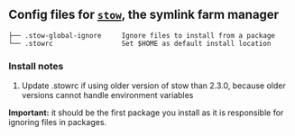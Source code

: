 ## Config files for [`stow`](https://www.gnu.org/software/stow/), the symlink farm manager

    ├── .stow-global-ignore     Ignore files to install from a package
    └── .stowrc                 Set $HOME as default install location

### Install notes

1. Update .stowrc if using older version of stow than 2.3.0, because older versions cannot handle environment variables

**Important:** it should be the first package you install as it is responsible for ignoring files in packages.
